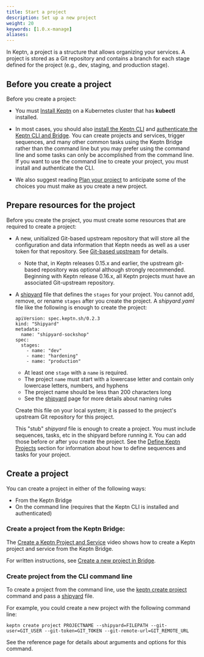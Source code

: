 ```yaml
---
title: Start a project
description: Set up a new project
weight: 20
keywords: [1.0.x-manage]
aliases:
---
```


In Keptn, a project is a structure that allows organizing your services.
A project is stored as a Git repository and contains a branch
for each stage defined for the project
(e.g., dev, staging, and production stage).

## Before you create a project

Before you create a project:

* You must [Install Keptn](../../../install/helm-install)
  on a Kubernetes cluster that has **kubectl** installed.

* In most cases, you should also [install the Keptn CLI](../../../install/cli-install)
  and [authenticate the Keptn CLI and Bridge](../../../install/authenticate-cli-bridge).
  You can create projects and services, trigger sequences, and many other common tasks
  using the Keptn Bridge rather than the command line
  but you may prefer using the command line
  and some tasks can only be accomplished from the command line.
  If you want to use the command line to create your project,
  you must install and authenticate the CLI.

* We also suggest reading [Plan your project](../plan/)
  to anticipate some of the choices you must make as you create a new project.

## Prepare resources for the project

Before you create the project, you must create some resources
that are required to create a project:

* A new, unitialized Git-based upstream repository that will store
all the configuration and data information that Keptn needs
as well as a user token for that repository.
See [Git-based upstream](../git_upstream/) for details.

  * Note that, in Keptn releases 0.15.x and earlier, the upstream git-based repository was optional
  although strongly recommended.
  Beginning with Keptn release 0.16.x, all Keptn projects must have an associated Git-upstream repository.

* A [shipyard](../../reference/files/shipyard) file
  that defines the `stages` for your project.
  You cannot add, remove, or rename `stages` after you create the project.
  A *shipyard.yaml* file like the following is enough to create the project:

  ```
  apiVersion: spec.keptn.sh/0.2.3
  kind: "Shipyard"
  metadata:
    name: "shipyard-sockshop"
  spec:
    stages:
      - name: "dev"
      - name: "hardening"
      - name: "production"
  ```

  * At least one `stage` with a `name` is required.
  * The project `name` must start with a lowercase letter
    and contain only lowercase letters, numbers, and hyphens
  * The project name should be less than 200 characters long
  * See the [shipyard](../../reference/files/shipyard) page
    for more details about naming rules

  Create this file on your local system;
  it is passed to the project's upstream Git repository for this project.

  This "stub" *shipyard* file is enough to create a project.
  You must include sequences, tasks, etc in the shipyard before running it.
  You can add those before or after you create the project.
  See the [Define Keptn Projects](../../define) section for information
  about how to define sequences and tasks for your project.

## Create a project

You can create a project in either of the following ways:

* From the Keptn Bridge
* On the command line (requires that the Keptn CLI is installed and authenticated)

### Create a project from the Keptn Bridge:

The [Create a Keptn Project and Service](https://www.youtube.com/watch?v=W4YzlUawFkU) video
shows how to create a Keptn project and service from the Keptn Bridge.

For written instructions, see
[Create a new project in Bridge](../../bridge/manage_projects/#create-a-new-project-in-bridge).

### Create project from the CLI command line

To create a project from the command line,
use the [keptn create project](../../reference/cli/commands/keptn_create_project) command
and pass a [shipyard](../../reference/files/shipyard) file.

For example, you could create a new project with the following command line:
  ```
  keptn create project PROJECTNAME --shipyard=FILEPATH --git-user=GIT_USER --git-token=GIT_TOKEN --git-remote-url=GIT_REMOTE_URL
  ```

See the reference page for details about arguments and options for this command.

